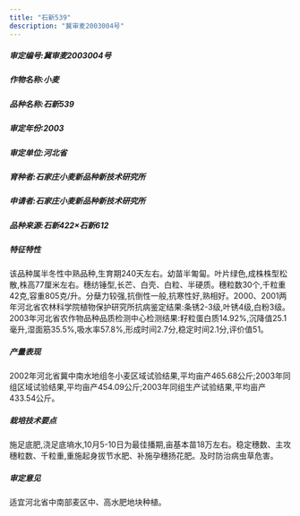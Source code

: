 ```yaml
---
title: "石新539"
description: "冀审麦2003004号"
---
```

##### 审定编号:冀审麦2003004号

##### 作物名称:小麦

##### 品种名称:石新539

##### 审定年份:2003

##### 审定单位:河北省

##### 育种者:石家庄小麦新品种新技术研究所

##### 申请者:石家庄小麦新品种新技术研究所

##### 品种来源:石新422×石新612

##### 特征特性
该品种属半冬性中熟品种,生育期240天左右。幼苗半匍匐。叶片绿色,成株株型松散,株高77厘米左右。穗纺锤型,长芒、白壳、白粒、半硬质。穗粒数30个,千粒重42克,容重805克/升。分蘖力较强,抗倒性一般,抗寒性好,熟相好。2000、2001两年河北省农林科学院植物保护研究所抗病鉴定结果:条锈2-3级,叶锈4级,白粉3级。2003年河北省农作物品种品质检测中心检测结果:籽粒蛋白质14.92%,沉降值25.1毫升,湿面筋35.5%,吸水率57.8%,形成时间2.7分,稳定时间2.1分,评价值51。

##### 产量表现
2002年河北省冀中南水地组冬小麦区域试验结果,平均亩产465.68公斤;2003年同组区域试验结果,平均亩产454.09公斤;2003年同组生产试验结果,平均亩产433.54公斤。

##### 栽培技术要点
施足底肥,浇足底墒水,10月5-10日为最佳播期,亩基本苗18万左右。稳定穗数、主攻穗粒数、千粒重,重施起身拔节水肥、补施孕穗扬花肥。及时防治病虫草危害。

##### 审定意见
适宜河北省中南部麦区中、高水肥地块种植。
